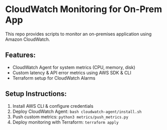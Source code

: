 # CloudWatch Monitoring for On-Prem App

This repo provides scripts to monitor an on-premises application using Amazon CloudWatch.

## Features:
- CloudWatch Agent for system metrics (CPU, memory, disk)
- Custom latency & API error metrics using AWS SDK & CLI
- Terraform setup for CloudWatch Alarms

## Setup Instructions:
1. Install AWS CLI & configure credentials
2. Deploy CloudWatch Agent: `bash cloudwatch-agent/install.sh`
3. Push custom metrics: `python3 metrics/push_metrics.py`
4. Deploy monitoring with Terraform: `terraform apply`
